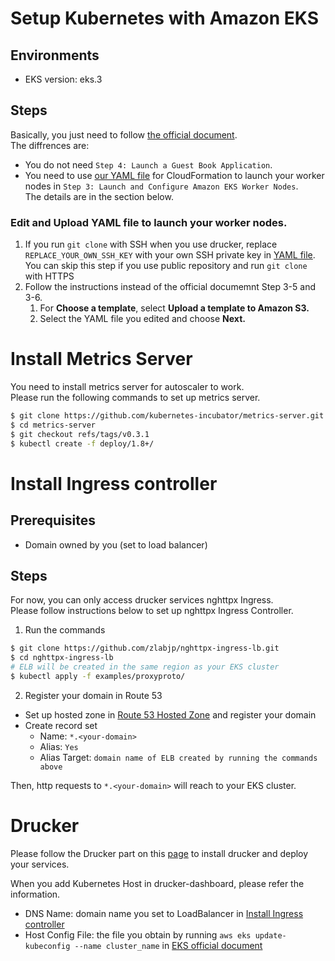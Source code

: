 # Setup Kubernetes with Amazon EKS
## Environments
* EKS version: eks.3

## Steps

Basically, you just need to follow [the official document](https://docs.aws.amazon.com/eks/latest/userguide/getting-started.html).  
The diffrences are:

- You do not need `Step 4: Launch a Guest Book Application`.
- You need to use [our YAML file](https://github.com/drucker/drucker-parent/blob/master/config/amazon-eks-nodegroup.yaml) for CloudFormation to launch your worker nodes in `Step 3: Launch and Configure Amazon EKS Worker Nodes`.  
  The details are in the section below.

### Edit and Upload YAML file to launch your worker nodes.
1. If you run `git clone` with SSH when you use drucker, replace `REPLACE_YOUR_OWN_SSH_KEY` with your own SSH private key in [YAML file](https://github.com/drucker/drucker-parent/blob/master/config/amazon-eks-nodegroup.yaml).  
   You can skip this step if you use public repository and run `git clone` with HTTPS
2. Follow the instructions instead of the official documemnt Step 3-5 and 3-6.
    1. For **Choose a template**, select **Upload a template to Amazon S3.**
    2. Select the YAML file you edited and choose **Next.**

# Install Metrics Server
You need to install metrics server for autoscaler to work.  
Please run the following commands to set up metrics server.

```bash
$ git clone https://github.com/kubernetes-incubator/metrics-server.git
$ cd metrics-server
$ git checkout refs/tags/v0.3.1
$ kubectl create -f deploy/1.8+/
```

# Install Ingress controller
## Prerequisites
- Domain owned by you (set to load balancer)

## Steps
For now, you can only access drucker services nghttpx Ingress.  
Please follow instructions below to set up nghttpx Ingress Controller.

1. Run the commands

```bash
$ git clone https://github.com/zlabjp/nghttpx-ingress-lb.git
$ cd nghttpx-ingress-lb
# ELB will be created in the same region as your EKS cluster
$ kubectl apply -f examples/proxyproto/
```

2. Register your domain in Route 53
- Set up hosted zone in [Route 53 Hosted Zone](https://console.aws.amazon.com/route53/home) and register your domain
- Create record set
  - Name: `*.<your-domain>`
  - Alias: `Yes`
  - Alias Target: `domain name of ELB created by running the commands above`

Then, http requests to `*.<your-domain>` will reach to your EKS cluster.

# Drucker
Please follow the Drucker part on this [page](https://github.com/drucker/drucker-parent/blob/master/docs/Installation.md) to install drucker and deploy your services.  

When you add Kubernetes Host in drucker-dashboard, please refer the information.

- DNS Name: domain name you set to LoadBalancer in [Install Ingress controller](https://github.com/rekcurd/drucker-parent/blob/master/docs/Installation-eks.md#install-ingress-controller)
- Host Config File: the file you obtain by running `aws eks update-kubeconfig --name cluster_name` in [EKS official document](https://docs.aws.amazon.com/eks/latest/userguide/getting-started.html)

